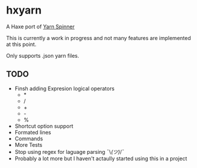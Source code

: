 # hxyarn

A Haxe port of [Yarn Spinner](https://github.com/YarnSpinnerTool/YarnSpinner)

This is currently a work in progress and not many features are implemented at this point.

Only supports .json yarn files.

## TODO 
 * Finsh adding Expresion logical operators
   * \*
   * /
   * \+
   * \-
   * \%
 * Shortcut option support
 * Formated lines
 * Commands
 * More Tests
 * Stop using regex for laguage parsing ¯\\_(ツ)_/¯
 * Probably a lot more but I haven't actaully started using this in a project
